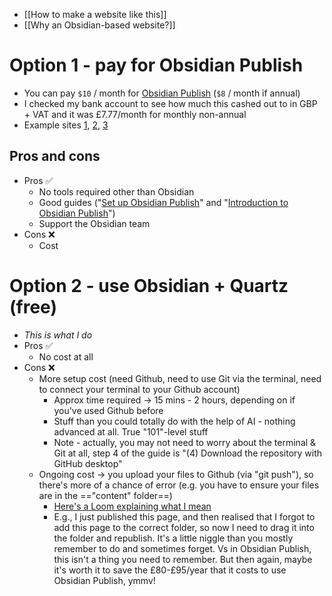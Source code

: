 - [[How to make a website like this]]
- [[Why an Obsidian-based website?]]
# Option 1 - pay for Obsidian Publish
- You can pay `$10` / month for [Obsidian Publish](https://obsidian.md/publish) (`$8` / month if annual)
- I checked my bank account to see how much this cashed out to in GBP + VAT and it was £7.77/month for monthly non-annual
- Example sites [1](https://lab.marconoris.com/now), [2](https://arkadiuszlenkiewicz.pl/Witaj+w+%C5%9Bwiecie+zarz%C4%85dzania+informacj%C4%85), [3](https://mister-chad.com/welcome)
## Pros and cons
- Pros ✅
	- No tools required other than Obsidian
	- Good guides ("[Set up Obsidian Publish](https://help.obsidian.md/publish/setup)" and "[Introduction to Obsidian Publish](https://help.obsidian.md/publish)")
	- Support the Obsidian team
- Cons ❌ 
	- Cost
# Option 2 - use Obsidian + Quartz (free)
- *This is what I do*
- Pros ✅ 
	- No cost at all 
- Cons ❌
	- More setup cost (need Github, need to use Git via the terminal, need to connect your terminal to your Github account)
		- Approx time required → 15 mins - 2 hours, depending on if you've used Github before
		- Stuff than you could totally do with the help of AI - nothing advanced at all. True "101"-level stuff
		- Note - actually, you may not need to worry about the terminal & Git at all, step 4 of the guide is "(4) Download the repository with GitHub desktop" 
	- Ongoing cost → you upload your files to Github (via "git push"), so there's more of a chance of error (e.g. you have to ensure your files are in the =="content" folder==)
		- [Here's a Loom explaining what I mean](https://www.loom.com/share/93481b06e97140af9ca4f57452f3a83f)
		- E.g., I just published this page, and then realised that I forgot to add this page to the correct folder, so now I need to drag it into the folder and republish. It's a little niggle than you mostly remember to do and sometimes forget. Vs in Obsidian Publish, this isn't a thing you need to remember. But then again, maybe it's worth it to save the £80-£95/year that it costs to use Obsidian Publish, ymmv!